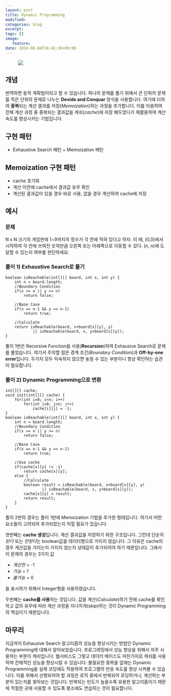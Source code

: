 ```yaml
---
layout: post
title: Dynamic Programming
modified:
categories: blog
excerpt:
tags: []
image:
   feature:
date: 2016-08-04T16:41:36+09:00
---
```


<figure>
	<a href="{{ site.url }}//images/knapsack.svg"><img src="{{ site.url }}//images/knapsack.svg"></a>
	<caption></caption>
</figure>

## 개념
번역하면 동적 계획법이라고 할 수 있습니다. 하나의 문제를 풀기 위해서 큰 단위의 문제를 작은 단위의 문제로 나누는 **Devide and Conquar** 방식을 사용합니다. 여기에 더하여 **중복**되는 계산 결과를 저장(*Memoization*)하는 과정을 추가합니다. 이를 이용하여 전체 계산 과정 중 중복되는 결과값을 캐쉬(*cache*)에 저장 해두었다가 재활용하여 계산 속도를 향상시키는 기법입니다.

## 구현 패턴
- Exhaustive Search 패턴 + Memoization 패턴

## Memoization 구현 패턴
- cache 초기화
- 계산 이전에 cache에서 결과값 유무 확인
- 계산된 결과값이 있을 경우 바로 사용, 없을 경우 계산하여 cache에 저장

## 예시
### 문제
N x N 크기의 게임판에 1~9까지의 정수가 각 칸에 적혀 있다고 하자. 이 때, (0,0)에서 시작하여 각 칸에 쓰여진 숫자만큼 오른쪽 또는 아래쪽으로 이동할 수 있다. (n, n)에 도달할 수 있는지 여부를 판단하세요.

### 풀이 1) Exhaustive Search로 풀기
~~~
boolean isReachable(int[][] board, int x, int y) {
 	int n = board.length;
	//Boundary Condition
	if(x >= n || y >= n)
		return false;
		
	//Base Case
	if(x == n-1 && y == n-1)
		return true;
		
	//Calculate
	return isReachable(board, x+board[x][y], y)
			|| isReachable(board, x, y+board[x][y]);
}
~~~
풀이 1번은 Recursive Function을 사용(**Recursion**)하여 Exhausive Search로 문제를 풀었습니다. 여기서 주의할 점은 경계 조건(*Boundary Condition*)과 **Off-by-one error**입니다. 두가지 모두 익숙하지 않으면 놓칠 수 있는 부분이니 항상 확인하는 습관이 필요합니다.

### 풀이 2) Dynamic Programming으로 변환
~~~
int[][] cache;
void init(int[][] cache) {
	for(int i=0; i<n; i++)
		for(int j=0; j<n; j++)
			cache[i][j] = -1;
}
boolean isReachable(int[][] board, int x, int y) {
 	int n = board.length;
	//Boundary Condition
	if(x >= n || y >= n)
		return false;
		
	//Base Case
	if(x == n-1 && y == n-1)
		return true;
	
	//Use cache
	if(cache[x][y] != -1)
		return cache[x][y];
	else {
		//Calculate
		boolean result = isReachable(board, x+board[x][y], y)
				|| isReachable(board, x, y+board[x][y]);
		cache[x][y] = result;
		return result;
	}
}
~~~
풀이 2번의 경우는 풀이 1번에 Memoization 기법을 추가한 형태입니다. 여기서 어떤 요소들이 고려되어 추가되었는지  익힐 필요가 있습니다.

첫번째는 **cache 생성**입니다. 계산 결과값을 저장하기 위한 구조입니다. 그런데 단순히 *된다* 또는 *안된다*는 boolean값을 데이터형으로 가지지 않습니다. 그 이유은 cache의 경우 계산값을 가지는지 가지지 않는지 상태값이 추가되어야 하기 때문입니다. 그래서 이 문제의 경우는 3가지 값

- *계산전* = -1
- *가능* = 1
- *불가능* = 0

을 표시하기 위해서 Integer형을 사용하였습니다.

두번째는 **cache를 사용**하는 것입니다. 값을 계산(*Calculate*)하기 전에 cache를 확인하고 값의 유무에 따라 계산 과정을 지나치게(*skip*)하는 것이 Dynamic Programming의 핵심이기 때문입니다.

## 마무리
지금까지 Exhausive Search 알고리즘의 성능을 향상시키는 방법인 Dynamic Programming에 대해서 알아보았습니다. 프로그래밍에서 성능 향상을 위해서 자주 사용하는 부분이 캐쉬입니다. 웹서비스도 그렇고 데이터 베이스도 마찬가지로 캐쉬를 사용하여 전체적인 성능을 향상시킬 수 있습니다. 불필요한 중복을 없애는 Dynamic Programming을 실제 코딩에도 적용하여 프로그램의 반응 속도를 향상 시켜볼 수 있습니다. 이를 위해서 선행되어야 할 과정은 로직 중에서 반복되어 로딩하거나, 계산하는 부분이 있는지를 찾아보는 것입니다. 반복되는 빈도가 높을수록 유용한 알고리즘이기 때문에 적절한 곳에 사용할 수 있도록 평소에도 연습하는 것이 필요합니다.


